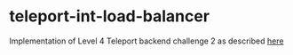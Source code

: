 # teleport-int-load-balancer
Implementation of Level 4 Teleport backend challenge 2 as described [here](https://github.com/gravitational/careers/blob/main/challenges/systems/challenge-2.md)
